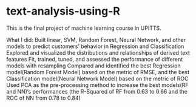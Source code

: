 # text-analysis-using-R
This is the final project of machine learning course in UPITTS.  

What I did:
  Built linear, SVM, Random Forest, Neural Network, and other models to predict customers’ behavior in Regression and Classification
  Explored and visualized the distributions and relationships of derived text features
  Fit, trained, tuned, and assessed the performance of different models with resampling
  Compared and identified the best Regression model(Random Forest Model) based on the metric of RMSE, and the best Classification model(Neural Network Model) based on the metric of ROC
  Used PCA as the pre-processing method to increase the best models(RF and NN)’s performances (the R-Squared of RF from 0.63 to 0.66 and the ROC of NN from 0.78 to 0.84)
